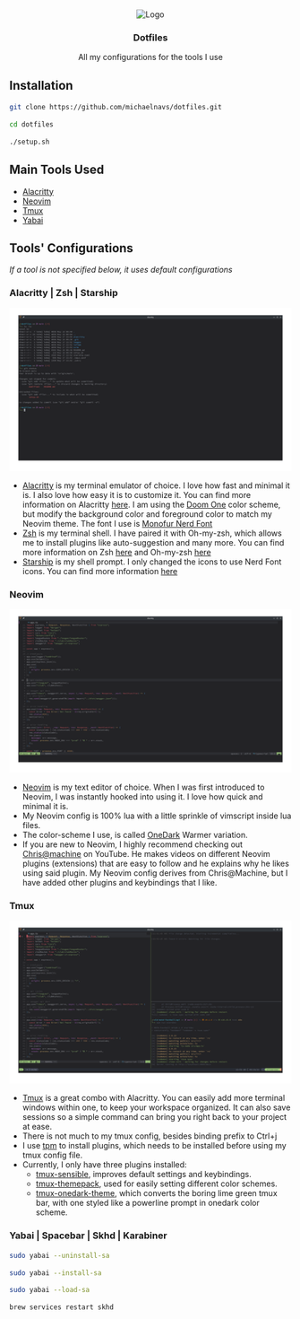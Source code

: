 <!-- PROJECT LOGO -->
<br />
<p align="center">
  <img src="https://mjn-reame-logos.s3.us-east-2.amazonaws.com/dotfiles.jpg" alt="Logo" width="80">

  <h3 align="center">Dotfiles</h3>

  <p align="center">
  All my configurations for the tools I use
  </p>
</p>

## Installation

```sh
git clone https://github.com/michaelnavs/dotfiles.git
```

```sh
cd dotfiles
```

```sh
./setup.sh
```

## Main Tools Used

- [Alacritty](https://alacritty.org/)
- [Neovim](https://neovim.io/)
- [Tmux](https://github.com/tmux/tmux)
- [Yabai](https://github.com/koekeishiya/yabai)

## Tools' Configurations

_If a tool is not specified below, it uses default configurations_

### Alacritty | Zsh | Starship

![Alacritty](./images/alacritty.png)

- [Alacritty](./alacritty/alacritty.yml) is my terminal emulator of choice. I love how fast and minimal it is. I also love how easy it is to customize it. You can find more information on Alacritty [here](https://alacritty.org/). I am using the [Doom One](https://github.com/eendroroy/alacritty-theme/blob/master/themes/doom_one.yml) color scheme, but modify the background color and foreground color to match my Neovim theme. The font I use is [Monofur Nerd Font](https://www.nerdfonts.com/font-downloads)
- [Zsh](./.zshrc) is my terminal shell. I have paired it with Oh-my-zsh, which allows me to install plugins like auto-suggestion and many more. You can find more information on Zsh [here](https://www.zsh.org/) and Oh-my-zsh [here](https://ohmyz.sh/)
- [Starship](./starship.toml) is my shell prompt. I only changed the icons to use Nerd Font icons. You can find more information [here](https://starship.rs/presets/#nerd-font-symbols) 

### Neovim

![Neovim](./images/neovim.png)

- [Neovim](./nvim) is my text editor of choice. When I was first introduced to Neovim, I was instantly hooked into using it. I love how quick and minimal it is. 
- My Neovim config is 100% lua with a little sprinkle of vimscript inside lua files.
- The color-scheme I use, is called [OneDark](https://github.com/navarasu/onedark.nvim) Warmer variation.  
- If you are new to Neovim, I highly recommend checking out [Chris@machine](https://www.youtube.com/playlist?list=PLhoH5vyxr6Qq41NFL4GvhFp-WLd5xzIzZ) on YouTube. He makes videos on different Neovim plugins (extensions) that are easy to follow and he explains why he likes using said plugin. My Neovim config derives from Chris@Machine, but I have added other plugins and keybindings that I like.

### Tmux

![Tmux](./images/tmux.png)

- [Tmux](https://github.com/tmux/tmux) is a great combo with Alacritty. You can easily add more terminal windows within one, to keep your workspace organized. It can also save sessions so a simple command can bring you right back to your project at ease.
- There is not much to my tmux config, besides binding prefix to Ctrl+j 
- I use [tpm](https://github.com/tmux-plugins/tpm) to install plugins, which needs to be installed before using my tmux config file.
- Currently, I only have three plugins installed:
  - [tmux-sensible](https://github.com/tmux-plugins/tmux-sensible), improves default settings and keybindings.    
  - [tmux-themepack](https://github.com/jimeh/tmux-themepack), used for easily setting different color schemes.    
  - [tmux-onedark-theme](https://github.com/odedlaz/tmux-onedark-theme), which converts the boring lime green tmux bar, with one styled like a powerline prompt in onedark color scheme.

### Yabai | Spacebar | Skhd | Karabiner

```sh
sudo yabai --uninstall-sa
```

```sh
sudo yabai --install-sa
```

```sh
sudo yabai --load-sa
```

```sh
brew services restart skhd
```
